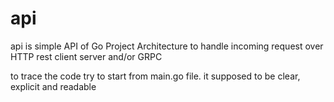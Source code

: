 # api

api is simple API of Go Project Architecture to handle incoming request over HTTP rest client server and/or GRPC

to trace the code try to start from main.go file. it supposed to be clear, explicit and readable
